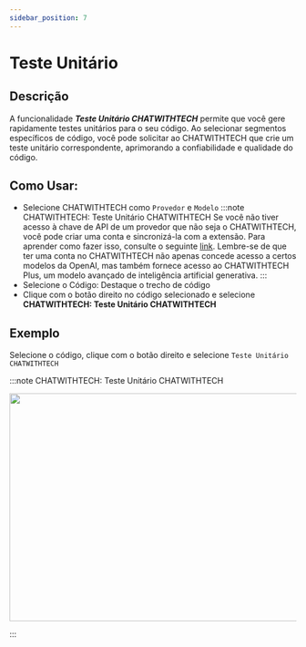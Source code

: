 ```yaml
---
sidebar_position: 7
---
```


# Teste Unitário

## Descrição
A funcionalidade ***Teste Unitário CHATWITHTECH*** permite que você gere rapidamente testes unitários para o seu código. Ao selecionar segmentos específicos de código, você pode solicitar ao CHATWITHTECH que crie um teste unitário correspondente, aprimorando a confiabilidade e qualidade do código.

## Como Usar:
- Selecione CHATWITHTECH como `Provedor` e `Modelo`
:::note CHATWITHTECH: Teste Unitário CHATWITHTECH
Se você não tiver acesso à chave de API de um provedor que não seja o CHATWITHTECH, você pode criar uma conta e sincronizá-la com a extensão. Para aprender como fazer isso, consulte o seguinte [link](https://intercom.help/CHATWITHTECH/pt-br/articles/8699317-conectar-com-CHATWITHTECH-nova-extensao). Lembre-se de que ter uma conta no CHATWITHTECH não apenas concede acesso a certos modelos da OpenAI, mas também fornece acesso ao CHATWITHTECH Plus, um modelo avançado de inteligência artificial generativa.
:::
- Selecione o Código: Destaque o trecho de código
- Clique com o botão direito no código selecionado e selecione **CHATWITHTECH: Teste Unitário CHATWITHTECH**

## Exemplo
Selecione o código, clique com o botão direito e selecione `Teste Unitário CHATWITHTECH`

:::note CHATWITHTECH: Teste Unitário CHATWITHTECH
<p align="center">
  <img width="650" height="400" src="https://github.com/davila7/code-gpt-docs/assets/37567214/033952ac-dfa4-48c3-aca6-737ca02b29e3" />
</p>
:::

